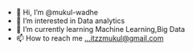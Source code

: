 - 👋 Hi, I’m @mukul-wadhe
- 👀 I’m interested in Data analytics
- 🌱 I’m currently learning Machine Learning,Big Data
- 📫 How to reach me ...itzzmukul@gmail.com

<!---
mukul-wadhe/mukul-wadhe is a ✨ special ✨ repository because its `README.md` (this file) appears on your GitHub profile.
You can click the Preview link to take a look at your changes.
--->
